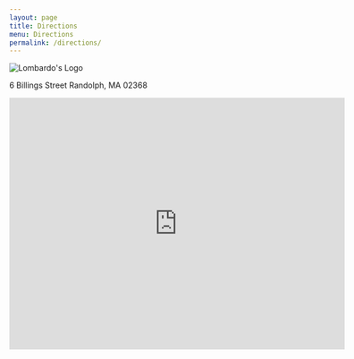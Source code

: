 ```yaml
---
layout: page
title: Directions
menu: Directions
permalink: /directions/
---
```



![Lombardo's Logo](http://www.lombardos.com/wp-content/uploads/2012/12/lombardos-294-50B.png)

6 Billings Street Randolph, MA 02368

<iframe src="https://www.google.com/maps/embed?pb=!1m18!1m12!1m3!1d2955.5665381860986!2d-71.0671271847572!3d42.20233475304053!2m3!1f0!2f0!3f0!3m2!1i1024!2i768!4f13.1!3m3!1m2!1s0x89e37d89ca231fa1%3A0xde80d9c5730f2fce!2s6+Billings+St%2C+Randolph%2C+MA+02368!5e0!3m2!1sen!2sus!4v1468806799012" width="600" height="450" frameborder="0" style="border:0" allowfullscreen></iframe>
